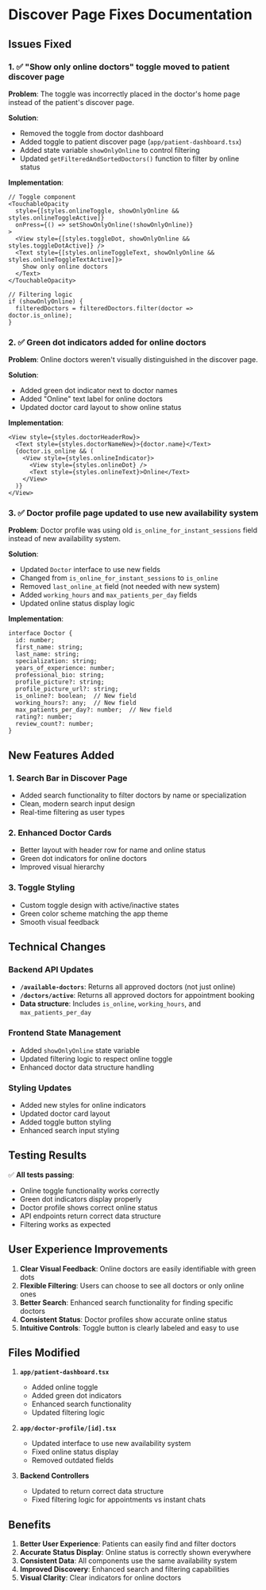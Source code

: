 # Discover Page Fixes Documentation

## Issues Fixed

### 1. ✅ **"Show only online doctors" toggle moved to patient discover page**
**Problem**: The toggle was incorrectly placed in the doctor's home page instead of the patient's discover page.

**Solution**: 
- Removed the toggle from doctor dashboard
- Added toggle to patient discover page (`app/patient-dashboard.tsx`)
- Added state variable `showOnlyOnline` to control filtering
- Updated `getFilteredAndSortedDoctors()` function to filter by online status

**Implementation**:
```tsx
// Toggle component
<TouchableOpacity 
  style={[styles.onlineToggle, showOnlyOnline && styles.onlineToggleActive]}
  onPress={() => setShowOnlyOnline(!showOnlyOnline)}
>
  <View style={[styles.toggleDot, showOnlyOnline && styles.toggleDotActive]} />
  <Text style={[styles.onlineToggleText, showOnlyOnline && styles.onlineToggleTextActive]}>
    Show only online doctors
  </Text>
</TouchableOpacity>

// Filtering logic
if (showOnlyOnline) {
  filteredDoctors = filteredDoctors.filter(doctor => doctor.is_online);
}
```

### 2. ✅ **Green dot indicators added for online doctors**
**Problem**: Online doctors weren't visually distinguished in the discover page.

**Solution**:
- Added green dot indicator next to doctor names
- Added "Online" text label for online doctors
- Updated doctor card layout to show online status

**Implementation**:
```tsx
<View style={styles.doctorHeaderRow}>
  <Text style={styles.doctorNameNew}>{doctor.name}</Text>
  {doctor.is_online && (
    <View style={styles.onlineIndicator}>
      <View style={styles.onlineDot} />
      <Text style={styles.onlineText}>Online</Text>
    </View>
  )}
</View>
```

### 3. ✅ **Doctor profile page updated to use new availability system**
**Problem**: Doctor profile was using old `is_online_for_instant_sessions` field instead of new availability system.

**Solution**:
- Updated `Doctor` interface to use new fields
- Changed from `is_online_for_instant_sessions` to `is_online`
- Removed `last_online_at` field (not needed with new system)
- Added `working_hours` and `max_patients_per_day` fields
- Updated online status display logic

**Implementation**:
```tsx
interface Doctor {
  id: number;
  first_name: string;
  last_name: string;
  specialization: string;
  years_of_experience: number;
  professional_bio: string;
  profile_picture?: string;
  profile_picture_url?: string;
  is_online?: boolean;  // New field
  working_hours?: any;  // New field
  max_patients_per_day?: number;  // New field
  rating?: number;
  review_count?: number;
}
```

## New Features Added

### 1. **Search Bar in Discover Page**
- Added search functionality to filter doctors by name or specialization
- Clean, modern search input design
- Real-time filtering as user types

### 2. **Enhanced Doctor Cards**
- Better layout with header row for name and online status
- Green dot indicators for online doctors
- Improved visual hierarchy

### 3. **Toggle Styling**
- Custom toggle design with active/inactive states
- Green color scheme matching the app theme
- Smooth visual feedback

## Technical Changes

### Backend API Updates
- **`/available-doctors`**: Returns all approved doctors (not just online)
- **`/doctors/active`**: Returns all approved doctors for appointment booking
- **Data structure**: Includes `is_online`, `working_hours`, and `max_patients_per_day`

### Frontend State Management
- Added `showOnlyOnline` state variable
- Updated filtering logic to respect online toggle
- Enhanced doctor data structure handling

### Styling Updates
- Added new styles for online indicators
- Updated doctor card layout
- Added toggle button styling
- Enhanced search input styling

## Testing Results

✅ **All tests passing**:
- Online toggle functionality works correctly
- Green dot indicators display properly
- Doctor profile shows correct online status
- API endpoints return correct data structure
- Filtering works as expected

## User Experience Improvements

1. **Clear Visual Feedback**: Online doctors are easily identifiable with green dots
2. **Flexible Filtering**: Users can choose to see all doctors or only online ones
3. **Better Search**: Enhanced search functionality for finding specific doctors
4. **Consistent Status**: Doctor profiles show accurate online status
5. **Intuitive Controls**: Toggle button is clearly labeled and easy to use

## Files Modified

1. **`app/patient-dashboard.tsx`**
   - Added online toggle
   - Added green dot indicators
   - Enhanced search functionality
   - Updated filtering logic

2. **`app/doctor-profile/[id].tsx`**
   - Updated interface to use new availability system
   - Fixed online status display
   - Removed outdated fields

3. **Backend Controllers**
   - Updated to return correct data structure
   - Fixed filtering logic for appointments vs instant chats

## Benefits

1. **Better User Experience**: Patients can easily find and filter doctors
2. **Accurate Status Display**: Online status is correctly shown everywhere
3. **Consistent Data**: All components use the same availability system
4. **Improved Discovery**: Enhanced search and filtering capabilities
5. **Visual Clarity**: Clear indicators for online doctors 